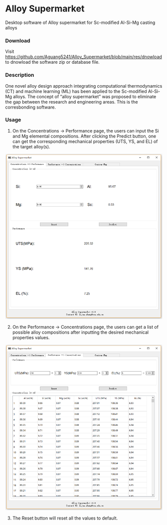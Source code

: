 # Alloy Supermarket
Desktop software of Alloy supermarket for Sc-modified Al-Si-Mg casting alloys

### Download
Visit https://github.com/Aguang5241/Alloy_Supermarket/blob/main/res/dnowload to dnowload the software zip or database file. 

### Description
One novel alloy design approach integrating computational thermodynamics (CT) and machine learning (ML) has been applied to the Sc-modified Al-Si-Mg alloys. The concept of “alloy supermarket” was proposed to eliminate the gap between the research and engineering areas. This is the corresbonding software.

### Usage

1. On the Concentrations -> Performance page, the users can input the Si and Mg elemental compositions. After clicking the Predict button, one can get the corresponding mechanical properties (UTS, YS, and EL) of the target alloy(s). 

![alt software_1](res/img/software_1.png)

2. On the Performance -> Concentrations page, the users can get a list of possible alloy compositions after inputting the desired mechanical properties values. 

![alt software_1](res/img/software_2.png)

3. The Reset button will reset all the values to default.
